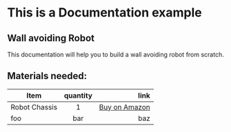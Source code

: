 # This is a Documentation example 

## Wall avoiding Robot
This documentation will help you to build a wall avoiding robot from scratch.

## Materials needed: 
| Item          | quantity      | link  |
| ------------- |:-------------:| -----:|
| Robot Chassis | 1             | [Buy on Amazon](https://www.amazon.de/YIKESHU-intelligentes-Roboter-intelligente-Auto-Chassis-Ausr%C3%BCstungen-Geschwindigkeits-Kodierer/dp/B07D5WQXT8/ref=sr_1_8?ie=UTF8&qid=1541614889&sr=8-8&keywords=robot%2Bchassis&th=1) |
| foo           | bar           |   baz |
